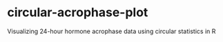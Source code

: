 # circular-acrophase-plot
Visualizing 24-hour hormone acrophase data using circular statistics in R
